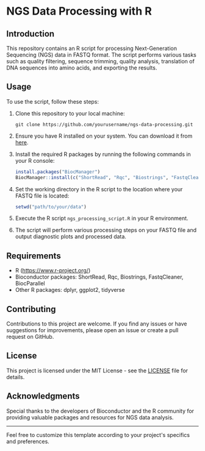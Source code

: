 
# NGS Data Processing with R

## Introduction

This repository contains an R script for processing Next-Generation Sequencing (NGS) data in FASTQ format. The script performs various tasks such as quality filtering, sequence trimming, quality analysis, translation of DNA sequences into amino acids, and exporting the results.

## Usage

To use the script, follow these steps:

1. Clone this repository to your local machine:
   ```
   git clone https://github.com/yourusername/ngs-data-processing.git
   ```

2. Ensure you have R installed on your system. You can download it from [here](https://www.r-project.org/).

3. Install the required R packages by running the following commands in your R console:
   ```R
   install.packages("BiocManager")
   BiocManager::install(c("ShortRead", "Rqc", "Biostrings", "FastqCleaner", "BiocParallel", "dplyr", "ggplot2", "tidyverse"))
   ```

4. Set the working directory in the R script to the location where your FASTQ file is located:
   ```R
   setwd("path/to/your/data")
   ```

5. Execute the R script `ngs_processing_script.R` in your R environment.

6. The script will perform various processing steps on your FASTQ file and output diagnostic plots and processed data.

## Requirements

- R (https://www.r-project.org/)
- Bioconductor packages: ShortRead, Rqc, Biostrings, FastqCleaner, BiocParallel
- Other R packages: dplyr, ggplot2, tidyverse

## Contributing

Contributions to this project are welcome. If you find any issues or have suggestions for improvements, please open an issue or create a pull request on GitHub.

## License

This project is licensed under the MIT License - see the [LICENSE](LICENSE) file for details.

## Acknowledgments

Special thanks to the developers of Bioconductor and the R community for providing valuable packages and resources for NGS data analysis.

---

Feel free to customize this template according to your project's specifics and preferences.
